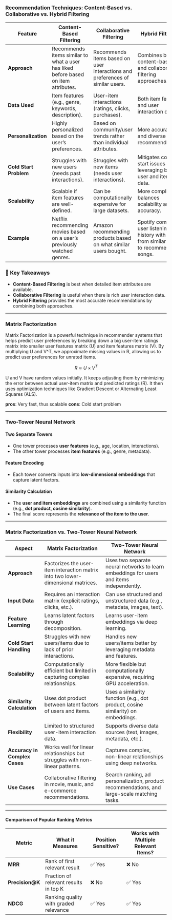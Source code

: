 ### Recommendation Techniques: Content-Based vs. Collaborative vs. Hybrid Filtering  

| Feature               | Content-Based Filtering | Collaborative Filtering | Hybrid Filtering |
|-----------------------|------------------------|------------------------|------------------|
| **Approach** | Recommends items similar to what a user has liked before based on item attributes. | Recommends items based on user interactions and preferences of similar users. | Combines both content-based and collaborative filtering approaches. |
| **Data Used** | Item features (e.g., genre, keywords, description). | User-item interactions (ratings, clicks, purchases). | Both item features and user interaction data. |
| **Personalization** | Highly personalized based on the user’s preferences. | Based on community/user trends rather than individual attributes. | More accurate and diverse recommendations. |
| **Cold Start Problem** | Struggles with new users (needs past interactions). | Struggles with new items (needs user interactions). | Mitigates cold start issues by leveraging both user and item data. |
| **Scalability** | Scalable if item features are well-defined. | Can be computationally expensive for large datasets. | More complex but balances scalability and accuracy. |
| **Example** | Netflix recommending movies based on a user’s previously watched genres. | Amazon recommending products based on what similar users bought. | Spotify combining user listening history with trends from similar users to recommend songs. |

### 📌 Key Takeaways  
- **Content-Based Filtering** is best when detailed item attributes are available.  
- **Collaborative Filtering** is useful when there is rich user interaction data.  
- **Hybrid Filtering** provides the most accurate recommendations by combining both approaches.  

---

### Matrix Factorization 
Matrix Factorization is a powerful technique in recommender systems that helps predict user preferences by breaking down 
a big user-item ratings matrix into smaller user features matrix (U) and item features matrix (V). By multiplying U and V^T, 
we approximate missing values in R, allowing us to predict user preferences for unrated items.

```math
R \approx U \times V^T
```

U and V have random values initially. It keeps adjusting them by minimizing the error between actual user-item matrix and 
predicted ratings (R). It then uses optimization techniques like Gradient Descent or Alternating Least Squares (ALS).

**pros**: Very fast, thus scalable
**cons**: Cold start problem


---

### Two-Tower Neural Network

#### **Two Separate Towers**  
- One tower processes **user features** (e.g., age, location, interactions).  
- The other tower processes **item features** (e.g., genre, metadata).  

#### **Feature Encoding**  
- Each tower converts inputs into **low-dimensional embeddings** that capture latent factors.  

#### **Similarity Calculation**  
- The **user and item embeddings** are combined using a similarity function (e.g., **dot product, cosine similarity**).  
- The final score represents the **relevance of the item to the user**.  

---

### Matrix Factorization vs. Two-Tower Neural Network  


| **Aspect**              | **Matrix Factorization**                                                      | **Two-Tower Neural Network** |
|------------------------|-------------------------------------------------------------------------------|------------------------------|
| **Approach**          | Factorizes the user-item interaction matrix into two lower-dimensional matrices. | Uses two separate neural networks to learn embeddings for users and items independently. |
| **Input Data**        | Requires an interaction matrix (explicit ratings, clicks, etc.).              | Can use structured and unstructured data (e.g., metadata, images, text). |
| **Feature Learning**  | Learns latent factors through decomposition.                                  | Learns user-item embeddings via deep learning. |
| **Cold Start Handling** | Struggles with new users/items due to lack of prior interactions.             | Handles new users/items better by leveraging metadata and features. |
| **Scalability**       | Computationally efficient but limited in capturing complex relationships.     | More flexible but computationally expensive, requiring GPU acceleration. |
| **Similarity Calculation** | Uses dot product between latent factors of users and items.                   | Uses a similarity function (e.g., dot product, cosine similarity) on embeddings. |
| **Flexibility**       | Limited to structured user-item interaction data.                             | Supports diverse data sources (text, images, metadata, etc.). |
| **Accuracy in Complex Cases** | Works well for linear relationships but struggles with non-linear patterns.   | Captures complex, non-linear relationships using deep networks. |
| **Use Cases**        | Collaborative filtering in movie, music, and e-commerce recommendations.      | Search ranking, ad personalization, product recommendations, and large-scale matching tasks. |

---

#### **Comparison of Popular Ranking Metrics**
| Metric      | What it Measures | Position Sensitive? | Works with Multiple Relevant Items? |
|------------|-----------------|-------------------|------------------------------|
| **MRR** | Rank of first relevant result | ✅ Yes | ❌ No |
| **Precision@K** | Fraction of relevant results in top K | ❌ No | ✅ Yes |
| **NDCG** | Ranking quality with graded relevance | ✅ Yes | ✅ Yes |

